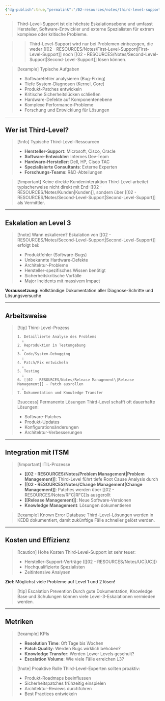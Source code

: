 ```yaml
---
{"dg-publish":true,"permalink":"/02-resources/notes/third-level-support/","tags":["informatik/support","GFN/LF06"],"noteIcon":"","updated":"2025-10-24T12:59:09.000+02:00"}
---
```



>Third-Level-Support ist die höchste Eskalationsebene und umfasst Hersteller, Software-Entwickler und externe Spezialisten für extrem komplexe oder kritische Probleme.

>>Third-Level-Support wird nur bei Problemen einbezogen, die weder [[02 - RESOURCES/Notes/First-Level-Support\|First-Level-Support]] noch [[02 - RESOURCES/Notes/Second-Level-Support\|Second-Level-Support]] lösen können.

>[!example] Typische Aufgaben
>- Softwarefehler analysieren (Bug-Fixing)
>- Tiefe System-Diagnosen (Kernel, Core)
>- Produkt-Patches entwickeln
>- Kritische Sicherheitslücken schließen
>- Hardware-Defekte auf Komponentenebene
>- Komplexe Performance-Probleme
>- Forschung und Entwicklung für Lösungen

---

## Wer ist Third-Level?

>[!info] Typische Third-Level-Ressourcen
>- **Hersteller-Support**: Microsoft, Cisco, Oracle
>- **Software-Entwickler**: Internes Dev-Team
>- **Hardware-Hersteller**: Dell, HP, Cisco TAC
>- **Spezialisierte Consultants**: Externe Experten
>- **Forschungs-Teams**: R&D-Abteilungen

>[!important] Keine direkte Kundeninteraktion
>Third-Level arbeitet typischerweise nicht direkt mit End-[[02 - RESOURCES/Notes/Kunden\|Kunden]], sondern über [[02 - RESOURCES/Notes/Second-Level-Support\|Second-Level-Support]] als Vermittler.

---

## Eskalation an Level 3

>[!note] Wann eskalieren?
>Eskalation von [[02 - RESOURCES/Notes/Second-Level-Support\|Second-Level-Support]] erfolgt bei:
>- Produktfehler (Software-Bugs)
>- Unbekannte Hardware-Defekte
>- Architektur-Probleme
>- Hersteller-spezifisches Wissen benötigt
>- Sicherheitskritische Vorfälle
>- Major Incidents mit massivem Impact

**Voraussetzung**: Vollständige Dokumentation aller Diagnose-Schritte und Lösungsversuche

---

## Arbeitsweise

>[!tip] Third-Level-Prozess
>```
>1. Detaillierte Analyse des Problems
>   ↓
>2. Reproduktion in Testumgebung
>   ↓
>3. Code/System-Debugging
>   ↓
>4. Patch/Fix entwickeln
>   ↓
>5. Testing
>   ↓
>6. [[02 - RESOURCES/Notes/Release Management\|Release Management]] - Patch ausrollen
>   ↓
>7. Dokumentation und Knowledge Transfer
>```

>[!success] Permanente Lösungen
>Third-Level schafft oft dauerhafte Lösungen:
>- Software-Patches
>- Produkt-Updates
>- Konfigurationsänderungen
>- Architektur-Verbesserungen

---

## Integration mit ITSM

>[!important] ITIL-Prozesse
>- **[[02 - RESOURCES/Notes/Problem Management\|Problem Management]]**: Third-Level führt tiefe Root Cause Analysis durch
>- **[[02 - RESOURCES/Notes/Change Management\|Change Management]]**: Patches werden über [[02 - RESOURCES/Notes/RFC\|RFC]]s ausgerollt
>- **[[Release Management]]**: Neue Software-Versionen
>- **Knowledge Management**: Lösungen dokumentieren

>[!example] Known Error Database
>Third-Level-Lösungen werden in KEDB dokumentiert, damit zukünftige Fälle schneller gelöst werden.

---

## Kosten und Effizienz

>[!caution] Hohe Kosten
>Third-Level-Support ist sehr teuer:
>- Hersteller-Support-Verträge ([[02 - RESOURCES/Notes/UC\|UC]])
>- Hochqualifizierte Spezialisten
>- Zeitintensive Analysen

**Ziel**: Möglichst viele Probleme auf Level 1 und 2 lösen!

>[!tip] Escalation Prevention
>Durch gute Dokumentation, Knowledge Base und Schulungen können viele Level-3-Eskalationen vermieden werden.

---

## Metriken

>[!example] KPIs
>- **Resolution Time**: Oft Tage bis Wochen
>- **Patch Quality**: Werden Bugs wirklich behoben?
>- **Knowledge Transfer**: Werden Lower Levels geschult?
>- **Escalation Volume**: Wie viele Fälle erreichen L3?

>[!note] Proaktive Rolle
>Third-Level-Experten sollten proaktiv:
>- Produkt-Roadmaps beeinflussen
>- Sicherheitspatches frühzeitig einspielen
>- Architektur-Reviews durchführen
>- Best Practices entwickeln
